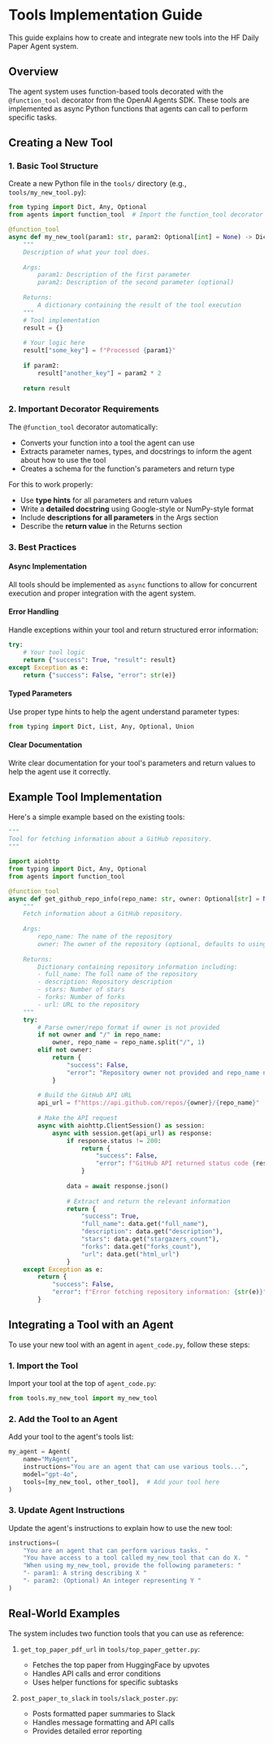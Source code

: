 # Tools Implementation Guide

This guide explains how to create and integrate new tools into the HF Daily Paper Agent system.

## Overview

The agent system uses function-based tools decorated with the `@function_tool` decorator from the OpenAI Agents SDK. These tools are implemented as async Python functions that agents can call to perform specific tasks.

## Creating a New Tool

### 1. Basic Tool Structure

Create a new Python file in the `tools/` directory (e.g., `tools/my_new_tool.py`):

```python
from typing import Dict, Any, Optional
from agents import function_tool  # Import the function_tool decorator

@function_tool
async def my_new_tool(param1: str, param2: Optional[int] = None) -> Dict[str, Any]:
    """
    Description of what your tool does.
    
    Args:
        param1: Description of the first parameter
        param2: Description of the second parameter (optional)
        
    Returns:
        A dictionary containing the result of the tool execution
    """
    # Tool implementation
    result = {}
    
    # Your logic here
    result["some_key"] = f"Processed {param1}"
    
    if param2:
        result["another_key"] = param2 * 2
    
    return result
```

### 2. Important Decorator Requirements

The `@function_tool` decorator automatically:

- Converts your function into a tool the agent can use
- Extracts parameter names, types, and docstrings to inform the agent about how to use the tool
- Creates a schema for the function's parameters and return type

For this to work properly:

- Use **type hints** for all parameters and return values
- Write a **detailed docstring** using Google-style or NumPy-style format
- Include **descriptions for all parameters** in the Args section
- Describe the **return value** in the Returns section

### 3. Best Practices

#### Async Implementation
All tools should be implemented as `async` functions to allow for concurrent execution and proper integration with the agent system.

#### Error Handling
Handle exceptions within your tool and return structured error information:

```python
try:
    # Your tool logic
    return {"success": True, "result": result}
except Exception as e:
    return {"success": False, "error": str(e)}
```

#### Typed Parameters
Use proper type hints to help the agent understand parameter types:

```python
from typing import Dict, List, Any, Optional, Union
```

#### Clear Documentation
Write clear documentation for your tool's parameters and return values to help the agent use it correctly.

## Example Tool Implementation

Here's a simple example based on the existing tools:

```python
"""
Tool for fetching information about a GitHub repository.
"""

import aiohttp
from typing import Dict, Any, Optional
from agents import function_tool

@function_tool
async def get_github_repo_info(repo_name: str, owner: Optional[str] = None) -> Dict[str, Any]:
    """
    Fetch information about a GitHub repository.
    
    Args:
        repo_name: The name of the repository
        owner: The owner of the repository (optional, defaults to using repo_name as owner/repo format)
        
    Returns:
        Dictionary containing repository information including:
        - full_name: The full name of the repository
        - description: Repository description
        - stars: Number of stars
        - forks: Number of forks
        - url: URL to the repository
    """
    try:
        # Parse owner/repo format if owner is not provided
        if not owner and "/" in repo_name:
            owner, repo_name = repo_name.split("/", 1)
        elif not owner:
            return {
                "success": False,
                "error": "Repository owner not provided and repo_name not in owner/repo format"
            }
        
        # Build the GitHub API URL
        api_url = f"https://api.github.com/repos/{owner}/{repo_name}"
        
        # Make the API request
        async with aiohttp.ClientSession() as session:
            async with session.get(api_url) as response:
                if response.status != 200:
                    return {
                        "success": False,
                        "error": f"GitHub API returned status code {response.status}"
                    }
                
                data = await response.json()
                
                # Extract and return the relevant information
                return {
                    "success": True,
                    "full_name": data.get("full_name"),
                    "description": data.get("description"),
                    "stars": data.get("stargazers_count"),
                    "forks": data.get("forks_count"),
                    "url": data.get("html_url")
                }
    except Exception as e:
        return {
            "success": False,
            "error": f"Error fetching repository information: {str(e)}"
        }
```

## Integrating a Tool with an Agent

To use your new tool with an agent in `agent_code.py`, follow these steps:

### 1. Import the Tool

Import your tool at the top of `agent_code.py`:

```python
from tools.my_new_tool import my_new_tool
```

### 2. Add the Tool to an Agent

Add your tool to the agent's tools list:

```python
my_agent = Agent(
    name="MyAgent",
    instructions="You are an agent that can use various tools...",
    model="gpt-4o",
    tools=[my_new_tool, other_tool],  # Add your tool here
)
```

### 3. Update Agent Instructions

Update the agent's instructions to explain how to use the new tool:

```python
instructions=(
    "You are an agent that can perform various tasks. "
    "You have access to a tool called my_new_tool that can do X. "
    "When using my_new_tool, provide the following parameters: "
    "- param1: A string describing X "
    "- param2: (Optional) An integer representing Y "
)
```

## Real-World Examples

The system includes two function tools that you can use as reference:

1. `get_top_paper_pdf_url` in `tools/top_paper_getter.py`: 
   - Fetches the top paper from HuggingFace by upvotes
   - Handles API calls and error conditions
   - Uses helper functions for specific subtasks

2. `post_paper_to_slack` in `tools/slack_poster.py`:
   - Posts formatted paper summaries to Slack
   - Handles message formatting and API calls
   - Provides detailed error reporting 